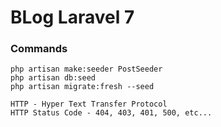 # BLog Laravel 7

### Commands
```
php artisan make:seeder PostSeeder
php artisan db:seed
php artisan migrate:fresh --seed
```

```
HTTP - Hyper Text Transfer Protocol
HTTP Status Code - 404, 403, 401, 500, etc...
```